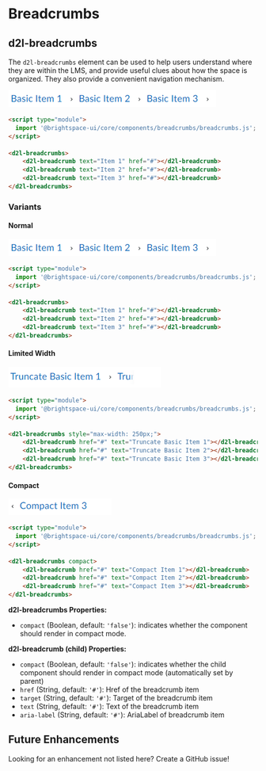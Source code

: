 # Breadcrumbs

## d2l-breadcrumbs

The `d2l-breadcrumbs` element can be used to help users understand where they are within the LMS, and provide useful clues about how the space is organized. They also provide a convenient navigation mechanism.

![screenshot of d2l-breadcrumbs component](./screenshots/basic.png)

```html
<script type="module">
  import '@brightspace-ui/core/components/breadcrumbs/breadcrumbs.js';
</script>

<d2l-breadcrumbs>
	<d2l-breadcrumb text="Item 1" href="#"></d2l-breadcrumb>
	<d2l-breadcrumb text="Item 2" href="#"></d2l-breadcrumb>
	<d2l-breadcrumb text="Item 3" href="#"></d2l-breadcrumb>
</d2l-breadcrumbs>
```

### Variants

#### Normal
![screenshot of d2l-breadcrumbs component basic](./screenshots/basic.png)
```html
<script type="module">
  import '@brightspace-ui/core/components/breadcrumbs/breadcrumbs.js';
</script>

<d2l-breadcrumbs>
	<d2l-breadcrumb text="Item 1" href="#"></d2l-breadcrumb>
	<d2l-breadcrumb text="Item 2" href="#"></d2l-breadcrumb>
	<d2l-breadcrumb text="Item 3" href="#"></d2l-breadcrumb>
</d2l-breadcrumbs>
```


#### Limited Width
![screenshot of d2l-breadcrumbs component limited width](./screenshots/limited-width.png)
```html
<script type="module">
  import '@brightspace-ui/core/components/breadcrumbs/breadcrumbs.js';
</script>

<d2l-breadcrumbs style="max-width: 250px;">
	<d2l-breadcrumb href="#" text="Truncate Basic Item 1"></d2l-breadcrumb>
	<d2l-breadcrumb href="#" text="Truncate Basic Item 2"></d2l-breadcrumb>
	<d2l-breadcrumb href="#" text="Truncate Basic Item 3"></d2l-breadcrumb>
</d2l-breadcrumbs>
```

#### Compact
![screenshot of d2l-breadcrumbs component in compact mode](./screenshots/compact.png)
```html
<script type="module">
  import '@brightspace-ui/core/components/breadcrumbs/breadcrumbs.js';
</script>

<d2l-breadcrumbs compact>
	<d2l-breadcrumb href="#" text="Compact Item 1"></d2l-breadcrumb>
	<d2l-breadcrumb href="#" text="Compact Item 2"></d2l-breadcrumb>
	<d2l-breadcrumb href="#" text="Compact Item 3"></d2l-breadcrumb>
</d2l-breadcrumbs>
```

**d2l-breadcrumbs Properties:**

- `compact` (Boolean, default: `'false'`): indicates whether the component should render in compact mode.


**d2l-breadcrumb (child) Properties:**

- `compact` (Boolean, default: `'false'`): indicates whether the child component should render in compact mode (automatically set by parent)
- `href` (String, default: `'#'`): Href of the breadcrumb item
- `target` (String, default: `'#'`): Target of the breadcrumb item
- `text` (String, default: `'#'`): Text of the breadcrumb item
- `aria-label` (String, default: `'#'`): AriaLabel of breadcrumb item

## Future Enhancements

Looking for an enhancement not listed here? Create a GitHub issue!